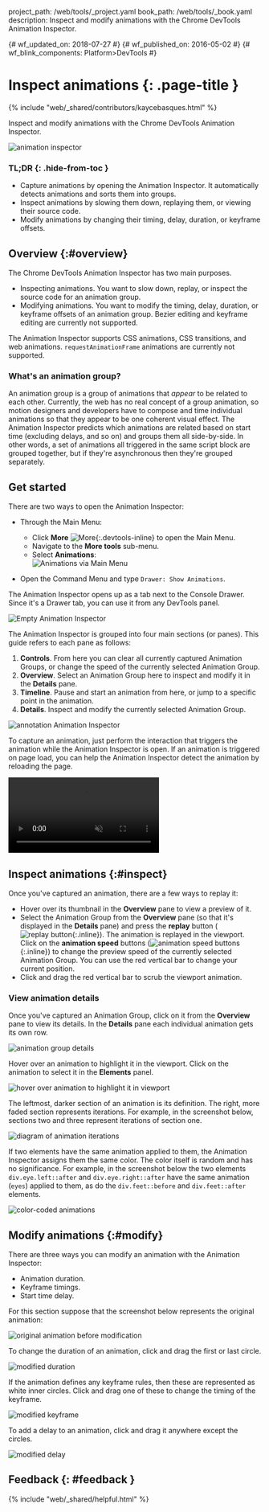 project_path: /web/tools/_project.yaml
book_path: /web/tools/_book.yaml
description: Inspect and modify animations with the Chrome DevTools  Animation Inspector.

{# wf_updated_on: 2018-07-27 #}
{# wf_published_on: 2016-05-02 #}
{# wf_blink_components: Platform>DevTools #}

# Inspect animations {: .page-title }

{% include "web/_shared/contributors/kaycebasques.html" %}

Inspect and modify animations with the Chrome DevTools
Animation Inspector.

![animation inspector](imgs/animation-inspector.png)


### TL;DR {: .hide-from-toc }
- Capture animations by opening the Animation Inspector. It automatically detects animations and sorts them into groups.
- Inspect animations by slowing them down, replaying them, or viewing their source code.
- Modify animations by changing their timing, delay, duration, or keyframe offsets.


## Overview {:#overview}

The Chrome DevTools Animation Inspector has two main purposes. 

* Inspecting animations. You want to slow down, replay, or inspect the 
  source code for an animation group. 
* Modifying animations. You want to modify the timing, delay, duration, 
  or keyframe offsets of an animation group. Bezier editing and keyframe 
  editing are currently not supported. 

The Animation Inspector supports CSS animations,
CSS transitions, and web animations. `requestAnimationFrame` animations 
are currently not supported.

### What's an animation group?

An animation group is a group of animations that 
*appear* to be related to each other. Currently, the web has no real concept
of a group animation, so motion designers and developers have to compose 
and time individual animations so that they appear to be one coherent visual 
effect. The Animation Inspector predicts which animations are related based 
on start time (excluding delays, and so on) and groups them all side-by-side. 
In other words, a set of animations all triggered in the same script block 
are grouped together, but if they're asynchronous then they're grouped 
separately. 

## Get started

There are two ways to open the Animation Inspector:

* Through the Main Menu:
    - Click **More** ![More](../../chrome-devtools/images/more.png){:.devtools-inline} to open the
    Main Menu.
    - Navigate to the **More tools** sub-menu.
    - Select **Animations**:  
    ![Animations via Main Menu](imgs/animations-via-main-menu.png)  

* Open the Command Menu and type `Drawer: Show Animations`. 

The Animation Inspector opens up as a tab next to the Console Drawer. Since
it's a Drawer tab, you can use it from any DevTools panel. 

![Empty Animation Inspector](imgs/empty-ai.png)

The Animation Inspector is grouped into four main sections (or panes). This
guide refers to each pane as follows:

1. **Controls**. From here you can clear all currently captured Animation 
   Groups, or change the speed of the currently selected Animation Group. 
2. **Overview**. Select an Animation Group here to inspect 
   and modify it in the **Details** pane.
3. **Timeline**. Pause and start an animation from here, or jump to a specific 
   point in the animation.
4. **Details**. Inspect and modify the currently selected
   Animation Group. 

![annotation Animation Inspector](imgs/annotated-animation-inspector.png)

To capture an animation, just perform the interaction that triggers the
animation while the Animation Inspector is open. If an animation is triggered 
on page load, you can help the Animation Inspector detect the animation by 
reloading the page. 

<video src="animations/capture-animations.mp4"
       autoplay loop muted controls></video>

## Inspect animations {:#inspect}

Once you've captured an animation, there are a few ways to replay it:

* Hover over its thumbnail in the **Overview** pane to view a preview of it.
* Select the Animation Group from the **Overview** pane (so that it's displayed
  in the **Details** pane) and press the **replay** button
  (![replay button](imgs/replay-button.png){:.inline}). The animation is
  replayed in the viewport. 
  Click on the **animation speed** buttons (![animation speed 
  buttons](imgs/animation-speed-buttons.png){:.inline}) to change the preview 
  speed of the currently selected Animation Group. You can use the red 
  vertical bar to change your current position. 
* Click and drag the red vertical bar to scrub the viewport animation. 

### View animation details

Once you've captured an Animation Group, click on it from the **Overview** pane 
to view its details. In the **Details** pane each individual animation gets
its own row. 

![animation group details](imgs/animation-group-details.png)

Hover over an animation to highlight it in the viewport. Click on the animation
to select it in the **Elements** panel. 

![hover over animation to highlight it in 
viewport](imgs/highlight-animation.png)

The leftmost, darker section of an animation is its definition. The right,
more faded section represents iterations. For example, in the 
screenshot below, sections two and three represent iterations of section one. 

![diagram of animation iterations](imgs/animation-iterations.png)

If two elements have the same animation applied to them, the Animation 
Inspector assigns them the same color. The color itself is random and has 
no significance.
For example, in the screenshot below the two elements `div.eye.left::after` 
and `div.eye.right::after` have the same animation (`eyes`) applied to them, 
as do the `div.feet::before` and `div.feet::after` elements. 

![color-coded animations](imgs/color-coded-animations.png)

## Modify animations {:#modify}

There are three ways you can modify an animation with the Animation Inspector:

* Animation duration.
* Keyframe timings.
* Start time delay.

For this section suppose that the screenshot below represents the original
animation:

![original animation before modification](imgs/modify-original.png)

To change the duration of an animation, click and drag the first or last 
circle.

![modified duration](imgs/modify-duration.png)

If the animation defines any keyframe rules, then these are represented as
white inner circles. Click and drag one of these to change the timing of the 
keyframe.

![modified keyframe](imgs/modify-keyframe.png)

To add a delay to an animation, click and drag it anywhere except the 
circles. 

![modified delay](imgs/modify-delay.png)

## Feedback {: #feedback }

{% include "web/_shared/helpful.html" %}
